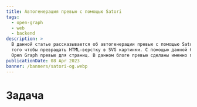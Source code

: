 ```yaml
---
title: Автогенерация превью с помощью Satori
tags:
  - open-graph
  - web
  - backend
description: >
  В данной статье рассказывается об автогенерации превью с помощью Satori. Satori - библиотека от Vercel, которая создана для
  того чтобы превращать HTML-верстку в SVG картинки. С помощью данной библиотеки мы будем динамически генерировать
  Open Graph превью для страниц. В данном блоге превью сделаны именно по этому принципу, так что вперед под кат :)
publicationDate: 08 Apr 2023
banner: /banners/satori-og.webp
---
```


# Задача
